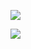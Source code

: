 

![](https://github-readme-stats.vercel.app/api/top-langs/?username=BlueMoon522&theme=dark&hide_border=false&include_all_commits=false&count_private=false&layout=compact)<br>


[![](https://visitcount.itsvg.in/api?id=BishwasXD&icon=0&color=0)](https://visitcount.itsvg.in)
